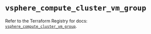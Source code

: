 # `vsphere_compute_cluster_vm_group`

Refer to the Terraform Registry for docs: [`vsphere_compute_cluster_vm_group`](https://registry.terraform.io/providers/vmware/vsphere/2.15.0/docs/resources/compute_cluster_vm_group).
